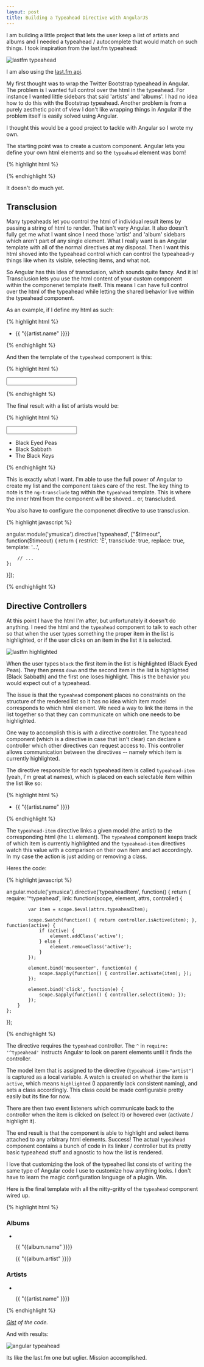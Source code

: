 ```yaml
---
layout: post
title: Building a Typeahead Directive with AngularJS
---
```


I am building a little project that lets the user keep a list of artists and albums and I needed a typeahead / autocomplete that would match on such things.  I took inspiration from the last.fm typeahead:

![lastfm typeahead](/images/2013-06/lastfm-typeahead.png)

I am also using the [last.fm api](http://www.last.fm/api).

My first thought was to wrap the Twitter Bootstrap typeahead in Angular.  The problem is I wanted full control over the html in the typeahead.  For instance I wanted little sidebars that said 'artists' and 'albums'.  I had no idea how to do this with the Bootstrap typeahead.  Another problem is from a purely aesthetic point of view I don't like wrapping things in Angular if the problem itself is easily solved using Angular.

I thought this would be a good project to tackle with Angular so I wrote my own.

The starting point was to create a custom component.  Angular lets you define your own html elements and so the `typeahead` element was born!

{% highlight html %}

<typeahead />

{% endhighlight %}

It doesn't do much yet.

Transclusion
---

Many typeaheads let you control the html of individual result items by passing a string of html to render.  That isn't very Angular.  It also doesn't fully get me what I want since I need those 'artist' and 'album' sidebars which aren't part of any single element.  What I really want is an Angular template with all of the normal directives at my disposal.  Then I want this html shoved into the typeahead control which can control the typeahead-y things like when its visible, selecting items, and what not.

So Angular has this idea of transclusion, which sounds quite fancy.  And it is!  Transclusion lets you use the html content of your custom component within the componenet template itself.  This means I can have full control over the html of the typeahead while letting the shared behavior live within the typeahead component.

As an example, if I define my html as such:

{% highlight html %}

<typeahead>
    <ul ng-repeat="artist in artists">
        <li>{{ "{{artist.name" }}}}</li>
    </ul>
</typeahead>

{% endhighlight %}

And then the template of the `typeahead` component is this:

{% highlight html %}

<div>
    <form>
        <input type="text" autocomplete="off" />
    </form>
    <div ng-transclude></div>
</div>

{% endhighlight %}

The final result with a list of artists would be:

{% highlight html %}

<div>
    <form>
        <input type="text" autocomplete="off" />
    </form>
    <div ng-transclude>
        <ul ng-repeat="artist in artists">
            <li>Black Eyed Peas</li>
            <li>Black Sabbath</li>
            <li>The Black Keys</li>
        </ul>
    </div>
</div>

{% endhighlight %}

This is exactly what I want.  I'm able to use the full power of Angular to create my list and the component takes care of the rest.  The key thing to note is the `ng-transclude` tag within the `typeahead` template.  This is where the inner html from the component will be shoved... er, transcluded.

You also have to configure the componenet directive to use transclusion.

{% highlight javascript %}

angular.module('ymusica').directive('typeahead', ["$timeout", function($timeout) {
    return {
        restrict: 'E',
        transclude: true,
        replace: true,
        template: '...',

        // ...
    };
}]);

{% endhighlight %}

Directive Controllers
---

At this point I have the html I'm after, but unfortunately it doesn't do anything.  I need the html and the `typeahead` component to talk to each other so that when the user types something the proper item in the list is highlighted, or if the user clicks on an item in the list it is selected.

![lastfm highlighted](/images/2013-06/lastfm-highlighted.png)

When the user types `black` the first item in the list is highlighted (Black Eyed Peas).  They then press `down` and the second item in the list is highlighted  (Black Sabbath) and the first one loses highlight.  This is the behavior you would expect out of a typeahead.

The issue is that the `typeahead` component places no constraints on the structure of the rendered list so it has no idea which item model corresponds to which html element.  We need a way to link the items in the list together so that they can communicate on which one needs to be highlighted.

One way to accomplish this is with a directive controller.  The typeahead component (which is a directive in case that isn't clear) can declare a controller which other directives can request access to.  This controller allows communication between the directives -- namely which item is currently highlighted.

The directive responsible for each typeahead item is called `typeahead-item` (yeah, I'm great at names), which is placed on each selectable item within the list like so:

{% highlight html %}

<typeahead>
    <ul ng-repeat="artist in artists">
        <li typeahead-item="artist">{{ "{{artist.name" }}}}</li>
    </ul>
</typeahead>

{% endhighlight %}

The `typeahead-item` directive links a given model (the artist) to the corresponding html (the `li` element).  The `typeahead` component keeps track of which item is currently highlighted and the `typeahead-item` directives watch this value with a comparison on their own item and act accordingly.  In my case the action is just adding or removing a class.

Heres the code:

{% highlight javascript %}

angular.module('ymusica').directive('typeaheadItem', function() {
    return {
        require: '^typeahead',
        link: function(scope, element, attrs, controller) {

            var item = scope.$eval(attrs.typeaheadItem);

            scope.$watch(function() { return controller.isActive(item); }, function(active) {
                if (active) {
                    element.addClass('active');
                } else {
                    element.removeClass('active');
                }
            });

            element.bind('mouseenter', function(e) {
                scope.$apply(function() { controller.activate(item); });
            });

            element.bind('click', function(e) {
                scope.$apply(function() { controller.select(item); });
            });
        }
    };
});

{% endhighlight %}

The directive requires the `typeahead` controller.  The `^` in `require: '^typeahead'` instructs Angular to look on parent elements until it finds the controller.

The model item that is assigned to the directive (`typeahead-item="artist"`) is captured as a local variable.  A watch is created on whether the item is `active`, which means `highlighted` (I apparently lack consistent naming), and sets a class accordingly.  This class could be made configurable pretty easily but its fine for now.

There are then two event listeners which communicate back to the controller when the item is clicked on (select it) or hovered over (activate / highlight it).

The end result is that the component is able to highlight and select items attached to any arbitrary html elements.  Success!  The actual `typeahead` component contains a bunch of code in its linker / controller but its pretty basic typeahead stuff and agnostic to how the list is rendered.

I love that customizing the look of the typeahed list consists of writing the same type of Angular code I use to customize how anything looks.  I don't have to learn the magic configuration language of a plugin.  Win.

Here is the final template with all the nitty-gritty of the `typeahead` component wired up.

{% highlight html %}

<typeahead class="typeahead" items="music" term="term" search="searchMusic(term)" select="selectMusic(item)">
    <div class="menu" ng-cloak>
        <h3 ng-show="hasAlbums()">Albums</h3>
        <ul>
            <li typeahead-item="album" ng-repeat="album in albums" class="results">
                <img ng-src="{{ "{{imageSource(album)" }}}}"><p class="name">{{ "{{album.name" }}}}</p><p class="artist">{{ "{{album.artist" }}}}</p>
            </li>
        </ul>
        <h3 ng-show="hasArtists()">Artists</h3>
        <ul>
            <li typeahead-item="artist" ng-repeat="artist in artists" class="results">
                <img ng-src="{{ "{{imageSource(artist)" }}}}"><p class="name">{{ "{{artist.name" }}}}</p>
            </li>
        </ul>
    </div>
</typeahead>

{% endhighlight %}

*[Gist](https://gist.github.com/eyston/5851760) of the code.*

And with results:

![angular typeahead](/images/2013-06/angular-typeahead.png)

Its like the last.fm one but uglier.  Mission accomplished.
